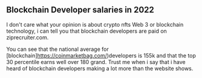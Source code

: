 ## Blockchain Developer salaries in 2022

I don't care what your opinion is about crypto nfts Web 3 or blockchain technology, i can tell you that blockchain developers are paid on ziprecruiter.com.

You can see that the national average for [blockchain]https://coinmarketbag.com/)developers is 155k and that the top 30 percentile earns well over 180 grand. Trust me when i say that i have heard of blockchain developers making a lot more than the website shows.